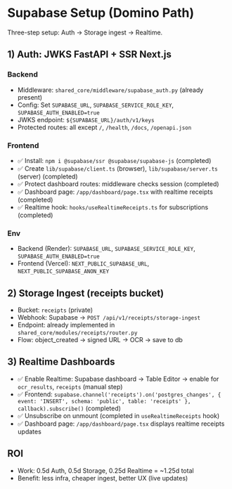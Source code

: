 # Supabase Setup (Domino Path)

Three-step setup: Auth → Storage ingest → Realtime.

## 1) Auth: JWKS FastAPI + SSR Next.js

### Backend
- Middleware: `shared_core/middleware/supabase_auth.py` (already present)
- Config: Set `SUPABASE_URL`, `SUPABASE_SERVICE_ROLE_KEY`, `SUPABASE_AUTH_ENABLED=true`
- JWKS endpoint: `${SUPABASE_URL}/auth/v1/keys`
- Protected routes: all except `/`, `/health`, `/docs`, `/openapi.json`

### Frontend
- ✅ Install: `npm i @supabase/ssr @supabase/supabase-js` (completed)
- ✅ Create `lib/supabase/client.ts` (browser), `lib/supabase/server.ts` (server) (completed)
- ✅ Protect dashboard routes: middleware checks session (completed)
- ✅ Dashboard page: `/app/dashboard/page.tsx` with realtime receipts (completed)
- ✅ Realtime hook: `hooks/useRealtimeReceipts.ts` for subscriptions (completed)

### Env
- Backend (Render): `SUPABASE_URL`, `SUPABASE_SERVICE_ROLE_KEY`, `SUPABASE_AUTH_ENABLED=true`
- Frontend (Vercel): `NEXT_PUBLIC_SUPABASE_URL`, `NEXT_PUBLIC_SUPABASE_ANON_KEY`

## 2) Storage Ingest (receipts bucket)

- Bucket: `receipts` (private)
- Webhook: Supabase → `POST /api/v1/receipts/storage-ingest`
- Endpoint: already implemented in `shared_core/modules/receipts/router.py`
- Flow: object_created → signed URL → OCR → save to db

## 3) Realtime Dashboards

- ✅ Enable Realtime: Supabase dashboard → Table Editor → enable for `ocr_results`, `receipts` (manual step)
- ✅ Frontend: `supabase.channel('receipts').on('postgres_changes', { event: 'INSERT', schema: 'public', table: 'receipts' }, callback).subscribe()` (completed)
- ✅ Unsubscribe on unmount (completed in `useRealtimeReceipts` hook)
- ✅ Dashboard page: `/app/dashboard/page.tsx` displays realtime receipts updates

## ROI
- Work: 0.5d Auth, 0.5d Storage, 0.25d Realtime = ~1.25d total
- Benefit: less infra, cheaper ingest, better UX (live updates)

